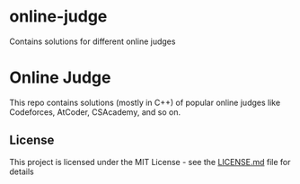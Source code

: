 # online-judge
Contains solutions for different online judges

# Online Judge

This repo contains solutions (mostly in C++) of popular online judges like Codeforces, AtCoder, CSAcademy, and so on.

## License

This project is licensed under the MIT License - see the [LICENSE.md](LICENSE.md) file for details

